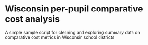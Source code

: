 # Wisconsin per-pupil comparative cost analysis
A simple sample script for cleaning and exploring summary data on comparative cost metrics in Wisconsin school districts.
